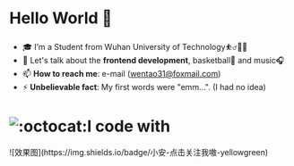

# Hello World 👋

- 🎓 I’m a Student from Wuhan University of Technology⛹️‍♂️🏃‍♂️
- 💬 Let's talk about the **frontend development**, basketball🏀 and music🎧
- 📫 **How to reach me**: e-mail (wentao31@foxmail.com) 
- ⚡ **Unbelievable fact**: My first words were "emm...". (I had no idea)

# ![:octocat:](https://cdn.jsdelivr.net/gh/Yolo-hwt/PicGo-res/images/github-profile/octocat.png)I code with

<div align=center>
    <pic src="https://img.shields.io/badge/%E5%B0%8F%E5%AE%89-%E7%82%B9%E5%87%BB%E5%85%B3%E6%B3%A8%E6%88%91%E5%97%B7-yellowgreen"></pic>
</div>
![效果图](https://img.shields.io/badge/小安-点击关注我嗷-yellowgreen)


